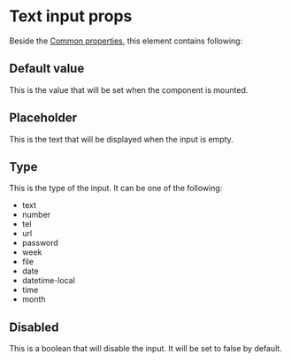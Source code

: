 # Text input props

Beside the [Common properties](../common-properties.md), this element contains following:

## Default value
This is the value that will be set when the component is mounted.

## Placeholder
This is the text that will be displayed when the input is empty.

## Type
This is the type of the input. It can be one of the following:
- text
- number
- tel
- url
- password
- week
- file
- date
- datetime-local
- time
- month

## Disabled
This is a boolean that will disable the input. It will be set to false by default.